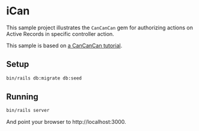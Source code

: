 # iCan

This sample project illustrates the `CanCanCan` gem for authorizing actions on
Active Records in specific controller action.

This sample is based on [a CanCanCan tutorial](https://www.sitepoint.com/cancancan-rails-authorization-dance/).

## Setup

```bash
bin/rails db:migrate db:seed
```

## Running

```bash
bin/rails server
```

And point your browser to http://localhost:3000.
